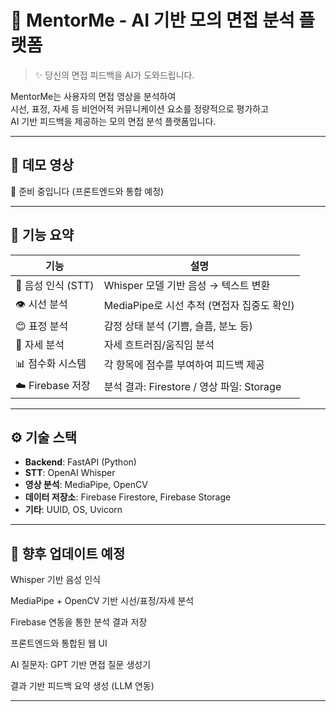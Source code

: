 # 🧠 MentorMe - AI 기반 모의 면접 분석 플랫폼

> ✨ 당신의 면접 피드백을 AI가 도와드립니다.

MentorMe는 사용자의 면접 영상을 분석하여  
시선, 표정, 자세 등 비언어적 커뮤니케이션 요소를 정량적으로 평가하고  
AI 기반 피드백을 제공하는 모의 면접 분석 플랫폼입니다.

---

## 📌 데모 영상  
🚧 준비 중입니다 (프론트엔드와 통합 예정)

---

## 🧩 기능 요약

| 기능 | 설명 |
|------|------|
| 🎤 음성 인식 (STT) | Whisper 모델 기반 음성 → 텍스트 변환 |
| 👁 시선 분석 | MediaPipe로 시선 추적 (면접자 집중도 확인) |
| 😊 표정 분석 | 감정 상태 분석 (기쁨, 슬픔, 분노 등) |
| 🧍 자세 분석 | 자세 흐트러짐/움직임 분석 |
| 📊 점수화 시스템 | 각 항목에 점수를 부여하여 피드백 제공 |
| ☁️ Firebase 저장 | 분석 결과: Firestore / 영상 파일: Storage |

---

## ⚙️ 기술 스택

- **Backend**: FastAPI (Python)  
- **STT**: OpenAI Whisper  
- **영상 분석**: MediaPipe, OpenCV  
- **데이터 저장소**: Firebase Firestore, Firebase Storage  
- **기타**: UUID, OS, Uvicorn

---

## 🔮 향후 업데이트 예정
 Whisper 기반 음성 인식

 MediaPipe + OpenCV 기반 시선/표정/자세 분석

 Firebase 연동을 통한 분석 결과 저장

 프론트엔드와 통합된 웹 UI

 AI 질문자: GPT 기반 면접 질문 생성기

 결과 기반 피드백 요약 생성 (LLM 연동)

---
